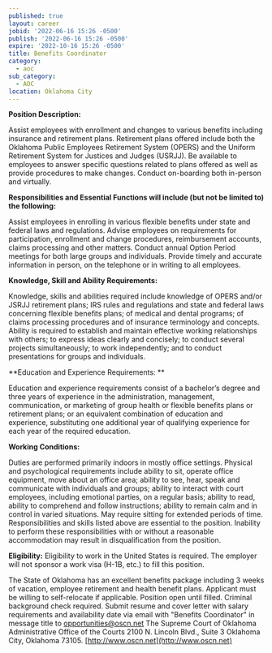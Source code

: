 ```yaml
---
published: true
layout: career
jobid: '2022-06-16 15:26 -0500'
publish: '2022-06-16 15:26 -0500'
expire: '2022-10-16 15:26 -0500'
title: Benefits Coordinator
category:
  - aoc
sub_category:
  - AOC
location: Oklahoma City
---
```

**Position Description:**  

Assist employees with enrollment and changes to various benefits including insurance and retirement plans. Retirement plans offered include both the Oklahoma Public Employees Retirement System (OPERS) and the Uniform Retirement System for Justices and Judges (USRJJ).  Be available to employees to answer specific questions related to plans offered as well as provide procedures to make changes. Conduct on-boarding both in-person and virtually.  

**Responsibilities and Essential Functions will include (but not be limited to) the following:**

Assist employees in enrolling in various flexible benefits under state and federal laws and regulations. Advise employees on requirements for participation, enrollment and change procedures, reimbursement accounts, claims processing and other matters. Conduct annual Option Period meetings for both large groups and individuals. Provide timely and accurate information in person, on the telephone or in writing to all employees. 

**Knowledge, Skill and Ability Requirements:**

Knowledge, skills and abilities required include knowledge of OPERS and/or JSRJJ retirement plans; IRS rules and regulations and state and federal laws concerning flexible benefits plans; of medical and dental programs; of claims processing procedures and of insurance terminology and concepts.  Ability is required to establish and maintain effective working relationships with others; to express ideas clearly and concisely; to conduct several projects simultaneously; to work independently; and to conduct presentations for groups and individuals.

**Education and Experience Requirements: **

Education and experience requirements consist of a bachelor’s degree and three years of experience in the administration, management, communication, or marketing of group health or flexible benefits plans or retirement plans; or an equivalent combination of education and experience, substituting one additional year of qualifying experience for each year of the required education.

**Working Conditions:**

Duties are performed primarily indoors in mostly office settings. Physical and psychological requirements include ability to sit, operate office equipment, move about an office area; ability to see, hear, speak and communicate with individuals and groups; ability to interact with court employees, including emotional parties, on a regular basis; ability to read, ability to comprehend and follow instructions; ability to remain calm and in control in varied situations.  May require sitting for extended periods of time.
Responsibilities and skills listed above are essential to the position. Inability to perform these responsibilities with or without a reasonable accommodation may result in disqualification from the position.

**Eligibility:** Eligibility to work in the United States is required. The employer will not sponsor a work visa (H-1B, etc.) to fill this position.

The State of Oklahoma has an excellent benefits package including 3 weeks of vacation, employee retirement and health benefit plans. Applicant must be willing to self-relocate if applicable.  Position open until filled. Criminal background check required.  Submit resume and cover letter with salary requirements and availability date via email with "Benefits Coordinator" in message title to [opportunities@oscn.net](mailto:opportunities@oscn.net) The Supreme Court of Oklahoma Administrative Office of the Courts 2100 N. Lincoln Blvd., Suite 3 Oklahoma City, Oklahoma 73105. [http://www.oscn.net](http://www.oscn.net)

